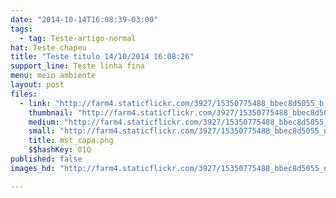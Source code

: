 ```yaml
---
date: "2014-10-14T16:08:39-03:00"
tags:
  - tag: Teste-artigo-normal
hat: Teste chapeu
title: "Teste titulo 14/10/2014 16:08:26"
support_line: Teste linha fina
menu: meio ambiente
layout: post
files:
  - link: "http://farm4.staticflickr.com/3927/15350775488_bbec8d5055_b.jpg"
    thumbnail: "http://farm4.staticflickr.com/3927/15350775488_bbec8d5055_t.jpg"
    medium: "http://farm4.staticflickr.com/3927/15350775488_bbec8d5055_z.jpg"
    small: "http://farm4.staticflickr.com/3927/15350775488_bbec8d5055_n.jpg"
    title: mst_capa.png
    $$hashKey: 01Q
published: false
images_hd: "http://farm4.staticflickr.com/3927/15350775488_bbec8d5055_n.jpg"

---
```

